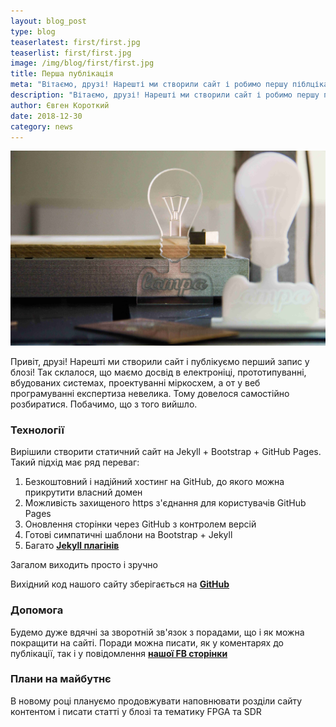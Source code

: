 ```yaml
---
layout: blog_post
type: blog
teaserlatest: first/first.jpg
teaserlist: first/first.jpg
image: /img/blog/first/first.jpg
title: Перша публікація
meta: "Вітаємо, друзі! Нарешті ми створили сайт і робимо першу піблцікацію в блозі. Розкажемо трошки про технології на базі яких створено наш сайт і про плани на майбутнє"
description: "Вітаємо, друзі! Нарешті ми створили сайт і робимо першу піблцікацію в блозі. Розкажемо трошки про технології на базі яких створено наш сайт і про плани на майбутнє"
author: Євген Короткий
date: 2018-12-30 
category: news
---
```


![](/img/blog/first/first.jpg)

Привіт, друзі! Нарешті ми створили сайт і публікуємо перший запис у блозі! Так склалося, що маємо досвід в електроніці, прототипуванні, вбудованих системах, проектуванні міркосхем, а от у веб програмуванні експертиза невелика. Тому довелося самостійно розбиратися. Побачимо, що з того вийшло.

### Технології

Вирішили створити статичний сайт на Jekyll + Bootstrap + GitHub Pages. Такий підхід має ряд переваг:
1. Безкоштовний і надійний хостинг на GitHub, до якого можна прикрутити власний домен
2. Можливість захищеного https з'єднання для користувачів GitHub Pages
3. Оновлення сторінки через GitHub з контролем версій
4. Готові симпатичні шаблони на Bootstrap + Jekyll
5. Багато **[Jekyll плагінів](https://github.com/planetjekyll/awesome-jekyll-plugins)**

Загалом виходить просто і зручно

Вихідний код нашого сайту зберігається на **[GitHub](https://github.com/LampaLab/lampalab.github.io)**

### Допомога

Будемо дуже вдячні за зворотній зв'язок з порадами, що і як можна покращити на сайті. Поради можна писати, як у коментарях до публікації, так і у повідомлення **[нашої FB сторінки](https://www.facebook.com/lampa.kpi/)**

### Плани на майбутнє

В новому році плануємо продовжувати наповнювати розділи сайту контентом і писати статті у блозі та тематику FPGA та SDR
